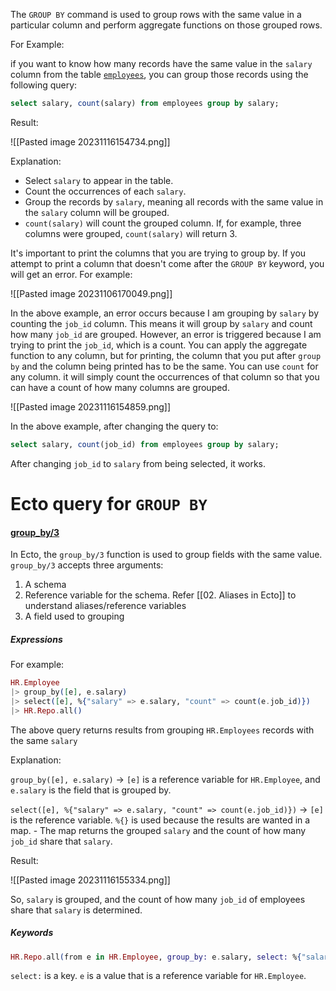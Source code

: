 
The `GROUP BY` command is used to group rows with the same value in a particular column and perform aggregate functions on those grouped rows.

For Example:

if you want to know how many records have the same value in the `salary` column from the table [`employees`](01.%20Introduction), you can group those records using the following query:

``` SQL
select salary, count(salary) from employees group by salary;
```

Result:

![[Pasted image 20231116154734.png]]

Explanation:

- Select `salary` to appear in the table.
- Count the occurrences of each `salary`.
- Group the records by `salary`, meaning all records with the same value in the `salary` column will be grouped.
- `count(salary)` will count the grouped column. If, for example, three columns were grouped, `count(salary)` will return 3.

It's important to print the columns that you are trying to group by. If you attempt to print a column that doesn't come after the `GROUP BY` keyword, you will get an error. For example:

![[Pasted image 20231106170049.png]]

In the above example, an error occurs because I am grouping by `salary` by counting the `job_id` column. This means it will group by `salary` and count how many `job_id` are grouped. However, an error is triggered because I am trying to print the `job_id`, which is a count. You can apply the aggregate function to any column, but for printing, the column that you put after `group by` and the column being printed has to be the same.  You can use `count` for any column. it will simply count the occurrences of that column so that you can have a count of how many columns are grouped.

![[Pasted image 20231116154859.png]]

In the above example, after changing the query to:

``` SQL
select salary, count(job_id) from employees group by salary;
```

After changing `job_id` to `salary` from being selected, it works.

# Ecto query for `GROUP BY`

#### [group_by/3](https://hexdocs.pm/ecto/Ecto.Query.html#group_by/3)

In Ecto, the `group_by/3` function is used to group fields with the same value. `group_by/3` accepts three arguments:

1. A schema
2. Reference variable for the schema. Refer [[02. Aliases in Ecto]] to understand aliases/reference variables 
3. A field used to grouping

##### Expressions

For example:

``` Elixir
HR.Employee 
|> group_by([e], e.salary) 
|> select([e], %{"salary" => e.salary, "count" => count(e.job_id)}) 
|> HR.Repo.all()
```

The above query returns results from grouping `HR.Employees` records with the same `salary`

Explanation:

`group_by([e], e.salary)` -> `[e]` is a reference variable for `HR.Employee`, and `e.salary` is the field that is grouped by.

`select([e], %{"salary" => e.salary, "count" => count(e.job_id)})` -> `[e]` is the reference variable. `%{}` is used because the results are wanted in a map. - The map returns the grouped `salary` and the count of how many `job_id` share that `salary`.

Result:

![[Pasted image 20231116155334.png]]

So, `salary` is grouped, and the count of how many `job_id` of employees share that `salary` is determined.

##### Keywords

```Elixir
HR.Repo.all(from e in HR.Employee, group_by: e.salary, select: %{"salary" => e.salary, "count" => count(e.job_id)}) 
```

`select:` is a key. `e` is a value that is a reference variable for `HR.Employee`.                


















